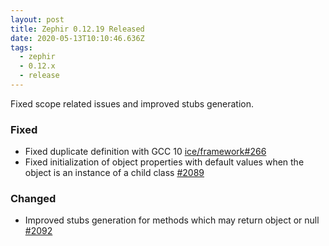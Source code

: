 ```yaml
---
layout: post
title: Zephir 0.12.19 Released
date: 2020-05-13T10:10:46.636Z
tags:
  - zephir
  - 0.12.x
  - release
---
```

Fixed scope related issues and improved stubs generation.

### Fixed
- Fixed duplicate definition with GCC 10
  [ice/framework#266](https://github.com/ice/framework/pull/266)
- Fixed initialization of object properties with default values when
  the object is an instance of a child class
  [#2089](https://github.com/zephir-lang/zephir/issues/2089)

### Changed
- Improved stubs generation for methods which may return object or null
  [#2092](https://github.com/zephir-lang/zephir/issues/2092)